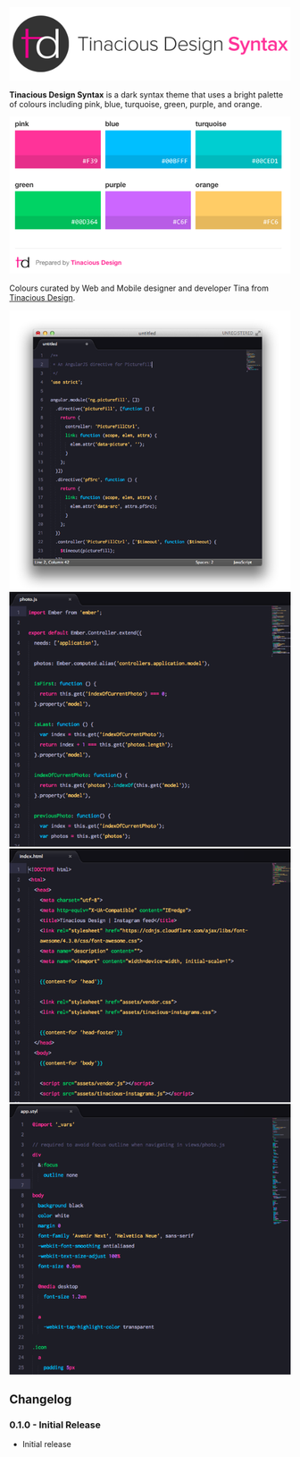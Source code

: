![Tinacious Design Syntax](https://raw.githubusercontent.com/tinacious/sublime-tinacious-design-syntax/master/images/tinacious-design-syntax.png)

**Tinacious Design Syntax** is a dark syntax theme that uses a bright palette of colours including pink, blue, turquoise, green, purple, and orange.

![](https://raw.githubusercontent.com/tinacious/sublime-tinacious-design-syntax/master/images/tinacious-design-syntax-swatches.png)

Colours curated by Web and Mobile designer and developer Tina from [Tinacious Design](http://tinaciousdesign.com).

![](https://raw.githubusercontent.com/tinacious/sublime-tinacious-design-syntax/master/images/01_javascript-angular.png)
![](https://raw.githubusercontent.com/tinacious/sublime-tinacious-design-syntax/master/images/04_javascript-ember.png)
![](https://raw.githubusercontent.com/tinacious/sublime-tinacious-design-syntax/master/images/02_html.png)
![](https://raw.githubusercontent.com/tinacious/sublime-tinacious-design-syntax/master/images/03_stylus.png)


## Changelog

### 0.1.0 - Initial Release
- Initial release
